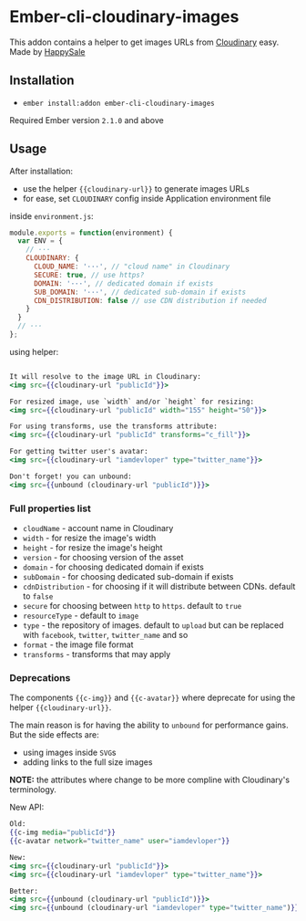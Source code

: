 # Ember-cli-cloudinary-images

This addon contains a helper to get images URLs from [Cloudinary](http://cloudinary.com/) easy.
Made by [HappySale](http://www.happysale.com/)

## Installation

* `ember install:addon ember-cli-cloudinary-images`

Required Ember version `2.1.0` and above


## Usage

After installation:
- use the helper `{{cloudinary-url}}` to generate images URLs
- for ease, set `CLOUDINARY` config inside Application environment file

inside `environment.js`:
```js
module.exports = function(environment) {
  var ENV = {
    // ···
    CLOUDINARY: {
      CLOUD_NAME: '···', // "cloud name" in Cloudinary
      SECURE: true, // use https?
      DOMAIN: '···', // dedicated domain if exists
      SUB_DOMAIN: '···', // dedicated sub-domain if exists
      CDN_DISTRIBUTION: false // use CDN distribution if needed
    }
  }
  // ···
};

```

using helper:
```handlebars

It will resolve to the image URL in Cloudinary:
<img src={{cloudinary-url "publicId"}}>

For resized image, use `width` and/or `height` for resizing:
<img src={{cloudinary-url "publicId" width="155" height="50"}}>

For using transforms, use the transforms attribute:
<img src={{cloudinary-url "publicId" transforms="c_fill"}}>

For getting twitter user's avatar:
<img src={{cloudinary-url "iamdevloper" type="twitter_name"}}>

Don't forget! you can unbound:
<img src={{unbound (cloudinary-url "publicId")}}>

```

### Full properties list

- `cloudName` - account name in Cloudinary
- `width` - for resize the image's width
- `height` - for resize the image's height
- `version` - for choosing version of the asset
- `domain` - for choosing dedicated domain if exists
- `subDomain` - for choosing dedicated sub-domain if exists
- `cdnDistribution` - for choosing if it will distribute between CDNs. default to `false`
- `secure` for choosing between `http` to `https`. default to `true`
- `resourceType` - default to `image`
- `type` - the repository of images. default to `upload` but can be replaced with `facebook`, `twitter`, `twitter_name` and so
- `format` - the image file format
- `transforms` - transforms that may apply


### Deprecations

The components `{{c-img}}` and `{{c-avatar}}` where deprecate for using the helper `{{cloudinary-url}}`.

The main reason is for having the ability to `unbound` for performance gains. But the side effects are:
- using images inside `SVG`s
- adding links to the full size images

__NOTE:__ the attributes where change to be more compline with Cloudinary's terminology.

New API:
```handlebars
Old:
{{c-img media="publicId"}}
{{c-avatar network="twitter_name" user="iamdevloper"}}

New:
<img src={{cloudinary-url "publicId"}}>
<img src={{cloudinary-url "iamdevloper" type="twitter_name"}}>

Better:
<img src={{unbound (cloudinary-url "publicId")}}>
<img src={{unbound (cloudinary-url "iamdevloper" type="twitter_name")}}>

```

